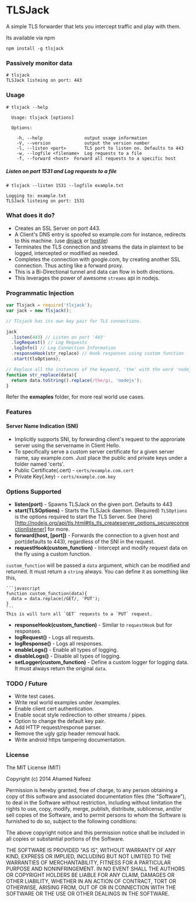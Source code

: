TLSJack
=======

A simple TLS forwarder that lets you intercept traffic and play with them.


Its available via npm

`npm install -g tlsjack`

### Passively monitor data
```
# tlsjack
TLSJack listeing on port: 443
```

### Usage
```
# tlsjack --help

  Usage: tlsjack [options]

  Options:

    -h, --help                output usage information
    -V, --version             output the version number
    -l, --listen <port>       TLS port to listen on. Defaults to 443
    -w, --logfile <filename>  Log requests to a file
    -f, --forward <host>  Forward all requests to a specific host

```
##### Listen on port 1531 and Log requests to a file

```
# tlsjack --listen 1531 --logfile example.txt

Logging to: example.txt
TLSJack listeing on port: 1531
```

### What does it do?
 - Creates an SSL Server on port 443.
 - A Client's DNS entry is spoofed so example.com for instance, redirects to this machine. (use [dnjack](https://github.com/mafintosh/dnsjack) or [hostile](https://github.com/feross/hostile))
 - Terminates the TLS connection and streams the data in plaintext to be logged, intercepted or modified as needed.
 - Completes the connection with google.com, by creating another SSL connection. Thus acting like a forward proxy.
 - This is a Bi-Directional tunnel and data can flow in both directions.
 - This leverages the power of awesome `streams` api in nodejs.

### Programmatic Injection
```javascript
var Tlsjack = require('tlsjack');
var jack = new Tlsjack();

// Tlsjack has its own key pair for TLS connections.

jack
  .listen(443) // Listen on port '443'
  .logRequest() // Log Requests
  .logInfo() // Log Connection Information
  .responseHook(str_replace) // Hook responses using custom function
  .start(tlsOptions);

// Replace all the instances of the keyword, 'the' with the word 'nodejs'
function str_replace(data){
  return data.toString().replace(/the/gi, 'nodejs');
}


```
Refer the **exmaples** folder, for more real world use cases.
### Features
#### Server Name Indication (SNI)
  * Implicitly supports SNI, by forwarding client's request to the approriate server using the servername in Client Hello.
  * To specifically serve a custom server certificate for a given server name, say example.com. Just place the public and private keys under a folder named 'certs'.
  * Public Certificate(.cert) - `certs/example.com.cert`
  * Private Key(.key) - `certs/example.com.key`

### Options Supported
  * **listen(port)** - Spawns TLSJack on the given port. Defaults to 443
  * **start(TLSOptions)** - Starts the TLSJack daemon. (Required)
    `TLSOptions` is the options required to start the TLS Server. See (here)[http://nodejs.org/api/tls.html#tls_tls_createserver_options_secureconnectionlistener] for more.
  * **forward(host, [port])** - Forwards the connection to a given host and port(defaults to 443), regardless
     of the SNI in the request.
  * **requestHook(custom_function)** - Intercept and modify request data on the fly using a custom function.

  `custom_function` will be passed a `data` argument, which
    can be modified and returned. It must return a `string` always. You can define it as something like this,

    ```javascript
    function custom_function(data){
      data = data.replace(/GET/, 'PUT');
    }
    ```
    This is will turn all `GET` requests to a `PUT` request.
  * **responseHook(custom_function)** - Similar to `requestHook` but for responses.
  * **logRequest()** - Logs all requests.
  * **logResponse()** - Logs all responses.
  * **enableLogs()** - Enable all types of logging.
  * **disableLogs()** - Disable all types of logging.
  * **setLogger(custom_function)** - Define a custom logger for logging data. It must always return the original `data`.

### TODO / Future
- Write test cases.
- Write real world examples under /examples.
- Enable client cert authentication.
- Enable socat style redirection to other streams / pipes.
- Option to change the default key pair.
- Add HTTP request/response parser.
- Remove the ugly gzip header removal hack.
- Write android https tampering documentation.

### License
The MIT License (MIT)

Copyright (c) 2014 Ahamed Nafeez

Permission is hereby granted, free of charge, to any person obtaining a copy
of this software and associated documentation files (the "Software"), to deal
in the Software without restriction, including without limitation the rights
to use, copy, modify, merge, publish, distribute, sublicense, and/or sell
copies of the Software, and to permit persons to whom the Software is
furnished to do so, subject to the following conditions:

The above copyright notice and this permission notice shall be included in all
copies or substantial portions of the Software.

THE SOFTWARE IS PROVIDED "AS IS", WITHOUT WARRANTY OF ANY KIND, EXPRESS OR
IMPLIED, INCLUDING BUT NOT LIMITED TO THE WARRANTIES OF MERCHANTABILITY,
FITNESS FOR A PARTICULAR PURPOSE AND NONINFRINGEMENT. IN NO EVENT SHALL THE
AUTHORS OR COPYRIGHT HOLDERS BE LIABLE FOR ANY CLAIM, DAMAGES OR OTHER
LIABILITY, WHETHER IN AN ACTION OF CONTRACT, TORT OR OTHERWISE, ARISING FROM,
OUT OF OR IN CONNECTION WITH THE SOFTWARE OR THE USE OR OTHER DEALINGS IN THE
SOFTWARE.
